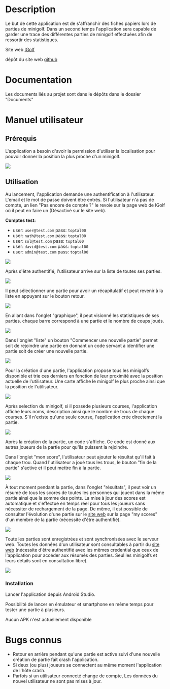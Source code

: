 # Description
Le but de cette application est de s'affranchir des fiches papiers lors de parties de minigolf.
Dans un second temps l'application sera capable de garder une trace des différentes parties de minigolf effectuées afin de ressortir des statistiques.

Site web [IGolf](https://swiped.srvz-webapp.he-arc.ch/)

dépôt du site web [github](https://github.com/HE-Arc/Minigolf)

# Documentation
Les documents liés au projet sont dans le dépôts dans le dossier "Documents"

# Manuel utilisateur
## Prérequis
L'application a besoin d'avoir la permission d'utiliser la localisation pour pouvoir donner la position la plus proche d'un minigolf.

![](https://i.imgur.com/gS5jgEd.png)

## Utilisation

Au lancement, l'application demande une authentification à l'utilisateur. L'email et le mot de passe doivent être entrés. Si l'utilisateur n'a pas de compte, un lien "Pas encore de compte ?" le revoie sur la page web de IGolf où il peut en faire un (Désactivé sur le site web).

**Comptes test:**
* user: `user@test.com` pass: `toptal00`
* user: `nath@test.com` pass: `toptal00`
* user: `sol@test.com` pass: `toptal00`
* user: `david@test.com` pass: `toptal00`
* user: `admin@test.com` pass: `toptal00`


![](https://i.imgur.com/BUg08jj.png)

Après s'être authentifié, l'utilisateur arrive sur la liste de toutes ses parties.

![](https://i.imgur.com/qZMbZVD.png)

Il peut sélectionner une partie pour avoir un récapitulatif et peut revenir à la liste en appuyant sur le bouton retour.

![](https://i.imgur.com/a0dXCmA.png)

En allant dans l'onglet "graphique", il peut visionné les statistiques de ses parties. chaque barre correspond à une partie et le nombre de coups joués.

![](https://i.imgur.com/PykuiKL.png)

Dans l'onglet "liste" un bouton "Commencer une nouvelle partie" permet soit de rejoindre une partie en donnant un code servant à identifier une partie soit de créer une nouvelle partie.

![](https://i.imgur.com/HrqT201.png)

Pour la création d'une partie, l'application propose tous les minigolfs disponible et trie ces derniers en fonction de leur proximité avec la position actuelle de l'utilisateur. Une carte affiche le minigolf le plus proche ainsi que la position de l'utilisateur. 

![](https://i.imgur.com/D0pNQXX.png)

Après selection du minigolf, si il possède plusieurs courses, l'application affiche leurs noms, description ainsi que le nombre de trous de chaque courses. S'il n'existe qu'une seule course, l'application crée directement la partie.

![](https://i.imgur.com/TB8j4FU.png)

Après la création de la partie, un code s'affiche. Ce code est donné aux autres joueurs de la partie pour qu'ils puissent la rejoindre.

Dans l'onglet "mon score", l'utilisateur peut ajouter le résultat qu'il fait à chaque trou. Quand l'utilisateur a joué tous les trous, le bouton "fin de la partie" s'active et il peut mettre fin à la partie.

![](https://i.imgur.com/VdkbcFr.png)

À tout moment pendant la partie, dans l'onglet "résultats", il peut voir un résumé de tous les scores de toutes les personnes qui jouent dans la même partie ainsi que la somme des points. La mise à jour des scores est automatique et s'effectue en temps réel pour tous les joueurs sans nécessiter de rechargement de la page. De même, il est possible de consulter l'évolution d'une partie sur le [site web](https://swiped.srvz-webapp.he-arc.ch/) sur la page "my scores" d'un membre de la partie (nécessite d'être authentifié).

![](https://i.imgur.com/1i0uoRQ.png)

Toute les parties sont enregistrées et sont synchronisées avec le serveur web. Toutes les données d'un utilisateur sont consultables à partir du [site web](https://swiped.srvz-webapp.he-arc.ch/) (nécessite d'être authentifié avec les mêmes credential que ceux de l'application pour accéder aux résumés des parties. Seul les minigolfs et leurs détails sont en consultation libre).

![](https://i.imgur.com/XIJDsQN.png)

### Installation
Lancer l'application depuis Android Studio.

Possibilité de lancer en émulateur et smartphone en même temps pour tester une partie à plusieurs.

Aucun APK n'est actuellement disponible


# Bugs connus

* Retour en arrière pendant qu'une partie est active suivi d'une nouvelle création de partie fait crash l'application.
* Si deux (ou plus) joueurs se connectent au même moment l'application de l'hôte crash.
* Parfois si un utilisateur connecté change de compte, Les données du nouvel utilisateur ne sont pas mises à jour.